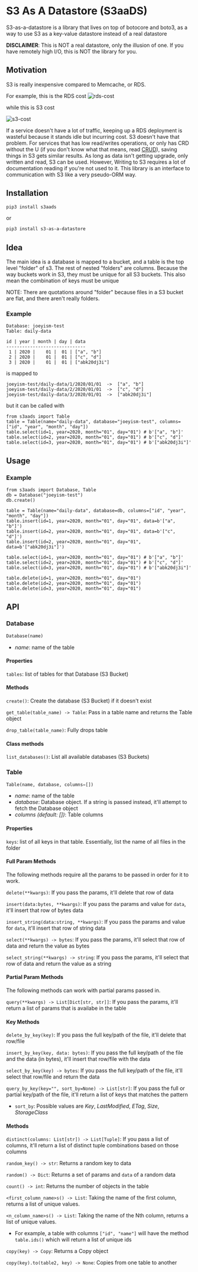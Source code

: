 # S3 As A Datastore (S3aaDS)
S3-as-a-datastore is a library that lives on top of botocore and boto3, as a way to use S3 as a key-value datastore instead of a real datastore

**DISCLAIMER**: This is NOT a real datastore, only the illusion of one. If you have remotely high I/O, this is NOT the library for you.

## Motivation
S3 is really inexpensive compared to Memcache, or RDS.

For example, this is the RDS cost
![rds-cost](https://raw.githubusercontent.com/joeyism/s3-as-a-datastore/master/doc/rds-cost.png)


while this is S3 cost


![s3-cost](https://raw.githubusercontent.com/joeyism/s3-as-a-datastore/master/doc/s3-cost.png)

If a service doesn't have a lot of traffic, keeping up a RDS deployment is wasteful because it stands idle but incurring cost. S3 doesn't have that problem. For services that has low read/writes operations, or only has CRD without the U (if you don't know what that means, read [CRUD](https://en.wikipedia.org/wiki/Create,_read,_update_and_delete)), saving things in S3 gets similar results. As long as data isn't getting upgrade, only written and read, S3 can be used. However, Writing to S3 requires a lot of documentation reading if you're not used to it. This library is an interface to communication with S3 like a very pseudo-ORM way.

## Installation
```bash
pip3 install s3aads
```
or 
```bash
pip3 install s3-as-a-datastore
```

## Idea
The main idea is a database is mapped to a bucket, and a table is the top level "folder" of s3. The rest of nested "folders" are columns. Because the way buckets work in S3, they must be unique for all S3 buckets. This also mean the combination of keys must be unique

NOTE: There are quotations around "folder" because files in a S3 bucket are flat, and there aren't really folders.
### Example
```
Database: joeyism-test
Table: daily-data

id | year | month | day | data
------------------------------
 1 | 2020 |    01 |  01 | ["a", "b"]
 2 | 2020 |    01 |  01 | ["c", "d"]
 3 | 2020 |    01 |  01 | ["abk20dj3i"]
```
is mapped to
```
joeyism-test/daily-data/1/2020/01/01  ->  ["a", "b"]
joeyism-test/daily-data/2/2020/01/01  ->  ["c", "d"]
joeyism-test/daily-data/3/2020/01/01  ->  ["abk20dj3i"]
```

but it can be called with

```python3
from s3aads import Table
table = Table(name="daily-data", database="joeyism-test", columns=["id", "year", "month", "day"])
table.select(id=1, year=2020, month="01", day="01") # b'["a", "b"]'
table.select(id=2, year=2020, month="01", day="01") # b'["c", "d"]'
table.select(id=3, year=2020, month="01", day="01") # b'["abk20dj3i"]'
```

## Usage

### Example

```python3
from s3aads import Database, Table
db = Database("joeyism-test")
db.create()

table = Table(name="daily-data", database=db, columns=["id", "year", "month", "day"])
table.insert(id=1, year=2020, month="01", day="01", data=b'["a", "b"]')
table.insert(id=2, year=2020, month="01", day="01", data=b'["c", "d"]')
table.insert(id=2, year=2020, month="01", day="01", data=b'["abk20dj3i"]')

table.select(id=1, year=2020, month="01", day="01") # b'["a", "b"]'
table.select(id=2, year=2020, month="01", day="01") # b'["c", "d"]'
table.select(id=3, year=2020, month="01", day="01") # b'["abk20dj3i"]'

table.delete(id=1, year=2020, month="01", day="01")
table.delete(id=2, year=2020, month="01", day="01")
table.delete(id=3, year=2020, month="01", day="01")
```
## API

### Database
```python
Database(name)
```
* *name*: name of the table

#### Properties
`tables`: list of tables for that Database (S3 Bucket)

#### Methods

`create()`: Create the database (S3 Bucket) if it doesn't exist

`get_table(table_name) -> Table`: Pass in a table name and returns the Table object

`drop_table(table_name)`: Fully drops table

#### Class methods

`list_databases()`: List all available databases (S3 Buckets)

### Table
```python
Table(name, database, columns=[])
```
* *name*: name of the table
* *database*: Database object. If a string is passed instead, it'll attempt to fetch the Database object
* *columns (default: [])*: Table columns

#### Properties

`keys`: list of all keys in that table. Essentially, list the name of all files in the folder

#### Full Param Methods
The following methods require all the params to be passed in order for it to work.

`delete(**kwargs)`: If you pass the params, it'll delete that row of data

`insert(data:bytes, **kwargs)`: If you pass the params and value for `data`, it'll insert that row of bytes data

`insert_string(data:string, **kwargs)`: If you pass the params and value for `data`, it'll insert that row of string data

`select(**kwargs) -> bytes`: If you pass the params, it'll select that row of data and return the value as bytes

`select_string(**kwargs) -> string`: If you pass the params, it'll select that row of data and return the value as a string

#### Partial Param Methods
The following methods can work with partial params passed in.

`query(**kwargs) -> List[Dict[str, str]]`: If you pass the params, it'll return a list of params that is availabe in the table

#### Key Methods
`delete_by_key(key)`: If you pass the full key/path of the file, it'll delete that row/file

`insert_by_key(key, data: bytes)`: If you pass the full key/path of the file and the data (in bytes), it'll insert that row/file with the data

`select_by_key(key) -> bytes`: If you pass the full key/path of the file, it'll select that row/file and return the data

`query_by_key(key="", sort_by=None) -> List[str]`: If you pass the full or partial key/path of the file, it'll return a list of keys that matches the pattern

- `sort_by`: Possible values are *Key*, *LastModified*, *ETag*, *Size*, *StorageClass*

#### Methods

`distinct(columns: List[str]) -> List[Tuple]`: If you pass a list of columns, it'll return a list of distinct tuple combinations based on those columns

`random_key() -> str`: Returns a random key to data

`random() -> Dict`: Returns a set of params and `data` of a random data

`count() -> int`: Returns the number of objects in the table

`<first_column_name>s() -> List`: Taking the name of the first column, returns a list of unique values.

`<n_column_name>s() -> List`: Taking the name of the Nth column, returns a list of unique values.

- For example, a table with columns `["id", "name"]` will have the method `table.ids()` which will return a list of unique ids

`copy(key) -> Copy`: Returns a Copy object

`copy(key).to(table2, key) -> None`: Copies from one table to another
